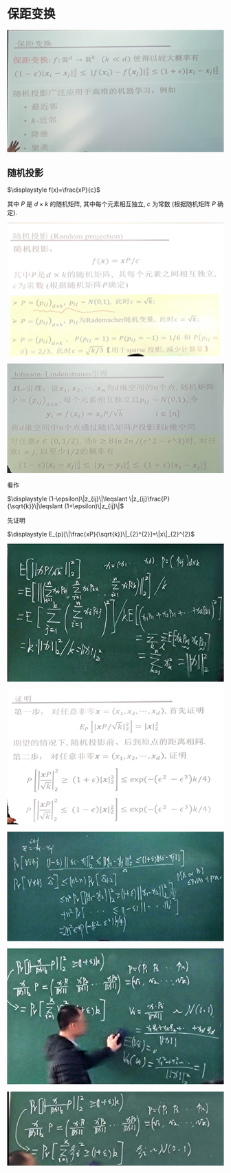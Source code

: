 # 保距变换

![](images/2021-11-26-10-25-49.png)

## 随机投影

$\displaystyle f(x)=\frac{xP}{c}$

其中 $P$ 是 $d\times k$ 的随机矩阵, 其中每个元素相互独立, $c$ 为常数 (根据随机矩阵 $P$ 确定).

![](images/2021-11-26-10-28-55.png)

![](images/2021-11-26-10-40-50.png)

看作

$\displaystyle (1-\epsilon)\|z_{ij}\|\leqslant \|z_{ij}\frac{P}{\sqrt{k}}\|\leqslant (1+\epsilon)\|z_{ij}\|$

先证明

$\displaystyle E_{p}[\|\frac{xP}{\sqrt{k}}\|_{2}^{2}]=\|x\|_{2}^{2}$

![](images/2021-11-26-10-55-02.png)

![](images/2021-11-26-10-55-27.png)

![](images/2021-11-26-11-01-50.png)

![](images/2021-11-26-11-23-08.png)

![](images/2021-11-26-11-23-33.png)

